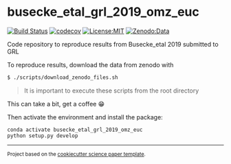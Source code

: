busecke_etal_grl_2019_omz_euc
==============================
[![Build Status](https://travis-ci.com/jbusecke/busecke_etal_grl_2019_omz_euc.svg?branch=master)](https://travis-ci.com/jbusecke/busecke_etal_grl_2019_omz_euc)
[![codecov](https://codecov.io/gh/jbusecke/busecke_etal_grl_2019_omz_euc/branch/master/graph/badge.svg)](https://codecov.io/gh/jbusecke/busecke_etal_grl_2019_omz_euc)
[![License:MIT](https://img.shields.io/badge/License-MIT-lightgray.svg?style=flt-square)](https://opensource.org/licenses/MIT)
[![Zenodo:Data](https://img.shields.io/badge/Zenodo:Data-10.5281/zenodo.2648592-<COLOR>.svg)](https://zenodo.org/record/2648592)

Code repository to reproduce results from Busecke_etal 2019 submitted to GRL

To reproduce results, download the data from zenodo with

```bash
$ ./scripts/download_zenodo_files.sh
```
> It is important to execute these scripts from the root directory

This can take a bit, get a coffee :grin:

Then activate the environment and install the package:
```
conda activate busecke_etal_grl_2019_omz_euc
python setup.py develop
```


--------

<p><small>Project based on the <a target="_blank" href="https://github.com/jbusecke/cookiecutter-science-paper">cookiecutter science paper template</a>.</small></p>
